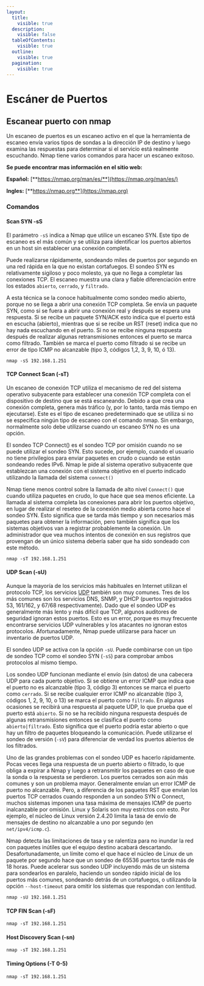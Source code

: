```yaml
---
layout:
  title:
    visible: true
  description:
    visible: false
  tableOfContents:
    visible: true
  outline:
    visible: true
  pagination:
    visible: true
---
```


# Escáner de Puertos

## Escanear puerto con nmap

Un escaneo de puertos es un escaneo activo en el que la herramienta de escaneo envía varios tipos de sondas a la dirección IP de destino y luego examina las respuestas para determinar si el servicio está realmente escuchando. Nmap tiene varios comandos para hacer un escaneo exitoso.

**Se puede encontrar mas información en el sitio web:**

**Español:** [**https://nmap.org/man/es/**](https://nmap.org/man/es/)

**Ingles:** [**https://nmap.org**](https://nmap.org)

### Comandos

#### Scan SYN -sS

El parámetro `-sS` indica a Nmap que utilice un escaneo SYN. Este tipo de escaneo es el más común y se utiliza para identificar los puertos abiertos en un host sin establecer una conexión completa.&#x20;

Puede realizarse rápidamente, sondeando miles de puertos por segundo en una red rápida en la que no existan cortafuegos. El sondeo SYN es relativamente sigiloso y poco molesto, ya que no llega a completar las conexiones TCP. El escaneo muestra una clara y fiable diferenciación entre los estados `abierto`, `cerrado`, y `filtrado`.

A esta técnica se la conoce habitualmente como sondeo medio abierto, porque no se llega a abrir una conexión TCP completa. Se envía un paquete SYN, como si se fuera a abrir una conexión real y después se espera una respuesta. Si se recibe un paquete SYN/ACK esto indica que el puerto está en escucha (abierto), mientras que si se recibe un RST (reset) indica que no hay nada escuchando en el puerto. Si no se recibe ninguna respuesta después de realizar algunas retransmisiones entonces el puerto se marca como filtrado. También se marca el puerto como filtrado si se recibe un error de tipo ICMP no alcanzable (tipo 3, códigos 1,2, 3, 9, 10, ó 13).

```
nmap -sS 192.168.1.251
```

#### TCP Connect Scan (**-sT**)

Un escaneo de conexión TCP utiliza el mecanismo de red del sistema operativo subyacente para establecer una conexión TCP completa con el dispositivo de destino que se está escaneando. Debido a que crea una conexión completa, genera más tráfico (y, por lo tanto, tarda más tiempo en ejecutarse). Este es el tipo de escaneo predeterminado que se utiliza si no se especifica ningún tipo de escaneo con el comando nmap. Sin embargo, normalmente solo debe utilizarse cuando un escaneo SYN no es una opción.

El sondeo TCP Connect() es el sondeo TCP por omisión cuando no se puede utilizar el sondeo SYN. Esto sucede, por ejemplo, cuando el usuario no tiene privilegios para enviar paquetes en crudo o cuando se están sondeando redes IPv6. Nmap le pide al sistema operativo subyacente que establezcan una conexión con el sistema objetivo en el puerto indicado utilizando la llamada del sistema `connect()`

Nmap tiene menos control sobre la llamada de alto nivel `Connect()` que cuando utiliza paquetes en crudo, lo que hace que sea menos eficiente. La llamada al sistema completa las conexiones para abrir los puertos objetivo, en lugar de realizar el reseteo de la conexión medio abierta como hace el sondeo SYN. Esto significa que se tarda más tiempo y son necesarios más paquetes para obtener la información, pero también significa que los sistemas objetivos van a registrar probablemente la conexión. Un administrador que vea muchos intentos de conexión en sus registros que provengan de un único sistema debería saber que ha sido sondeado con este método.

```
nmap -sT 192.168.1.251
```

#### UDP Scan (**-sU**)

Aunque la mayoría de los servicios más habituales en Internet utilizan el protocolo TCP, los servicios [UDP](http://www.rfc-editor.org/rfc/rfc768.txt) también son muy comunes. Tres de los más comunes son los servicios DNS, SNMP, y DHCP (puertos registrados 53, 161/162, y 67/68 respectivamente). Dado que el sondeo UDP es generalmente más lento y más difícil que TCP, algunos auditores de seguridad ignoran estos puertos. Esto es un error, porque es muy frecuente encontrarse servicios UDP vulnerables y los atacantes no ignoran estos protocolos. Afortunadamente, Nmap puede utilizarse para hacer un inventario de puertos UDP.

El sondeo UDP se activa con la opción `-sU`. Puede combinarse con un tipo de sondeo TCP como el sondeo SYN (`-sS`) para comprobar ambos protocolos al mismo tiempo.

Los sondeo UDP funcionan mediante el envío (sin datos) de una cabecera UDP para cada puerto objetivo. Si se obtiene un error ICMP que indica que el puerto no es alcanzable (tipo 3, código 3) entonces se marca el puerto como `cerrado`. Si se recibe cualquier error ICMP no alcanzable (tipo 3, códigos 1, 2, 9, 10, o 13) se marca el puerto como `filtrado`. En algunas ocasiones se recibirá una respuesta al paquete UDP, lo que prueba que el puerto está `abierto`. Si no se ha recibido ninguna respuesta después de algunas retransmisiones entonces se clasifica el puerto como `abierto|filtrado`. Esto significa que el puerto podría estar abierto o que hay un filtro de paquetes bloqueando la comunicación. Puede utilizarse el sondeo de versión (`-sV`) para diferenciar de verdad los puertos abiertos de los filtrados.

Uno de las grandes problemas con el sondeo UDP es hacerlo rápidamente. Pocas veces llega una respuesta de un puerto abierto o filtrado, lo que obliga a expirar a Nmap y luego a retransmitir los paquetes en caso de que la sonda o la respuesta se perdieron. Los puertos cerrados son aún más comunes y son un problema mayor. Generalmente envían un error ICMP de puerto no alcanzable. Pero, a diferencia de los paquetes RST que envían los puertos TCP cerrados cuando responden a un sondeo SYN o Connect, muchos sistemas imponen una tasa máxima de mensajes ICMP de puerto inalcanzable por omisión. Linux y Solaris son muy estrictos con esto. Por ejemplo, el núcleo de Linux versión 2.4.20 limita la tasa de envío de mensajes de destino no alcanzable a uno por segundo (en `net/ipv4/icmp.c`).

Nmap detecta las limitaciones de tasa y se ralentiza para no inundar la red con paquetes inútiles que el equipo destino acabará descartando. Desafortunadamente, un límite como el que hace el núcleo de Linux de un paquete por segundo hace que un sondeo de 65536 puertos tarde más de 18 horas. Puede acelerar sus sondeo UDP incluyendo más de un sistema para sondearlos en paralelo, haciendo un sondeo rápido inicial de los puertos más comunes, sondeando detrás de un cortafuegos, o utilizando la opción `--host-timeout` para omitir los sistemas que respondan con lentitud.

```
nmap -sU 192.168.1.251
```

#### TCP FIN Scan (**-sF**)

```
nmap -sT 192.168.1.251
```

#### Host Discovery Scan (**-sn**)

```
nmap -sT 192.168.1.251
```

#### Timing Options (**-T 0-5**)

```
nmap -sT 192.168.1.251
```
